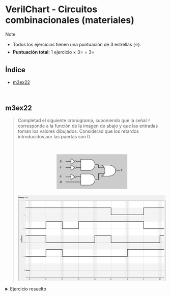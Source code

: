 
# VerilChart - Circuitos combinacionales (materiales)

>[!NOTE]
>- Todos los ejercicios tienen una puntuación de 3 estrellas (⭐).
>- **Puntuación total**: 1 ejercicio $\times$ 3⭐ = 3⭐

## Índice

- [m3ex22](#m3ex22)

<br>

## m3ex22

<blockquote>

Completad el siguiente cronograma, suponiendo que la señal `f` corresponde a la función de la imagen de abajo y que las entradas toman los valores dibujados. Considerad que los retardos introducidos por las puertas son 0.

<br>

<div align="center">

![](capturas/enunciados/m3ex22.png)
</div>

<div align="center">

![](capturas/enunciados/m3ex22_cronograma.png)
</div>
</blockquote>

<details>
	<summary>Ejercicio resuelto</summary>
	<div>
		<img src="capturas/ejercicios/m3ex22.png">
	</div>
</details>
